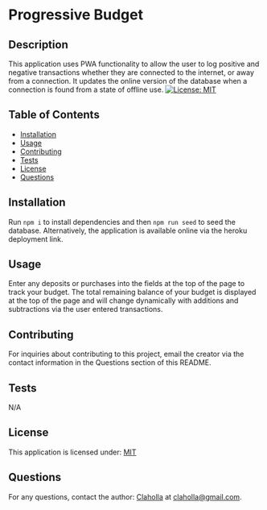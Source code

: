 
  # Progressive Budget
  
  ## Description

  This application uses PWA functionality to allow the user to log positive and negative transactions whether they are connected to the internet, or away from a connection. It updates the online version of the database when a connection is found from a state of offline use.
  [![License: MIT](https://img.shields.io/badge/License-MIT-yellow.svg)](https://opensource.org/licenses/MIT)

  ## Table of Contents

  - [Installation](#installation)
  - [Usage](#usage)
  - [Contributing](#contributing)
  - [Tests](#tests)
  - [License](#license)
  - [Questions](#questions)

  ## Installation

  Run ```npm i``` to install dependencies and then ```npm run seed``` to seed the database. Alternatively, the application is available online via the heroku deployment link.

  ## Usage

  Enter any deposits or purchases into the fields at the top of the page to track your budget. The total remaining balance of your budget is displayed at the top of the page and will change dynamically with additions and subtractions via the user entered transactions.

  ## Contributing

  For inquiries about contributing to this project, email the creator via the contact information in the Questions section of this README.

  ## Tests

  N/A

  ## License

  This application is licensed under: [MIT](https://opensource.org/licenses/MIT)

  ## Questions

  For any questions, contact the author: [Claholla](https://www.github.com/Claholla) at claholla@gmail.com.

  